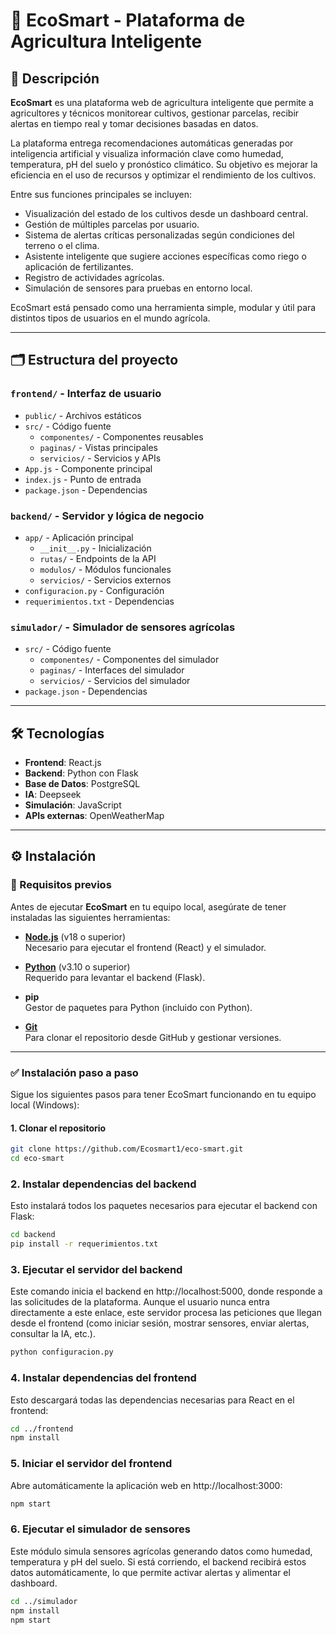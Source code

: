 
# 🌿 EcoSmart - Plataforma de Agricultura Inteligente

## 📌 Descripción

**EcoSmart** es una plataforma web de agricultura inteligente que permite a agricultores y técnicos monitorear cultivos, gestionar parcelas, recibir alertas en tiempo real y tomar decisiones basadas en datos.

La plataforma entrega recomendaciones automáticas generadas por inteligencia artificial y visualiza información clave como humedad, temperatura, pH del suelo y pronóstico climático. Su objetivo es mejorar la eficiencia en el uso de recursos y optimizar el rendimiento de los cultivos.

Entre sus funciones principales se incluyen:

- Visualización del estado de los cultivos desde un dashboard central.
- Gestión de múltiples parcelas por usuario.
- Sistema de alertas críticas personalizadas según condiciones del terreno o el clima.
- Asistente inteligente que sugiere acciones específicas como riego o aplicación de fertilizantes.
- Registro de actividades agrícolas.
- Simulación de sensores para pruebas en entorno local.

EcoSmart está pensado como una herramienta simple, modular y útil para distintos tipos de usuarios en el mundo agrícola.

---

## 🗂️ Estructura del proyecto

### `frontend/` - Interfaz de usuario
- `public/` - Archivos estáticos
- `src/` - Código fuente
  - `componentes/` - Componentes reusables
  - `paginas/` - Vistas principales
  - `servicios/` - Servicios y APIs
- `App.js` - Componente principal
- `index.js` - Punto de entrada
- `package.json` - Dependencias

### `backend/` - Servidor y lógica de negocio
- `app/` - Aplicación principal
  - `__init__.py` - Inicialización
  - `rutas/` - Endpoints de la API
  - `modulos/` - Módulos funcionales
  - `servicios/` - Servicios externos
- `configuracion.py` - Configuración
- `requerimientos.txt` - Dependencias

### `simulador/` - Simulador de sensores agrícolas
- `src/` - Código fuente
  - `componentes/` - Componentes del simulador
  - `paginas/` - Interfaces del simulador
  - `servicios/` - Servicios del simulador
- `package.json` - Dependencias

---

## 🛠️ Tecnologías

- **Frontend**: React.js
- **Backend**: Python con Flask
- **Base de Datos**: PostgreSQL
- **IA**: Deepseek
- **Simulación**: JavaScript
- **APIs externas**: OpenWeatherMap

---

## ⚙️ Instalación

### 📌 Requisitos previos

Antes de ejecutar **EcoSmart** en tu equipo local, asegúrate de tener instaladas las siguientes herramientas:

- **[Node.js](https://nodejs.org/)** (v18 o superior)  
  Necesario para ejecutar el frontend (React) y el simulador.

- **[Python](https://www.python.org/downloads/)** (v3.10 o superior)  
  Requerido para levantar el backend (Flask).

- **pip**  
  Gestor de paquetes para Python (incluido con Python).

- **[Git](https://git-scm.com/)**  
  Para clonar el repositorio desde GitHub y gestionar versiones.

---

### ✅ Instalación paso a paso

Sigue los siguientes pasos para tener EcoSmart funcionando en tu equipo local (Windows):

#### 1. Clonar el repositorio
```bash
git clone https://github.com/Ecosmart1/eco-smart.git
cd eco-smart
```
### 2. Instalar dependencias del backend

Esto instalará todos los paquetes necesarios para ejecutar el backend con Flask:

```bash
cd backend
pip install -r requerimientos.txt
```

### 3. Ejecutar el servidor del backend
Este comando inicia el backend en http://localhost:5000, donde responde a las solicitudes de la plataforma.
Aunque el usuario nunca entra directamente a este enlace, este servidor procesa las peticiones que llegan desde el frontend (como iniciar sesión, mostrar sensores, enviar alertas, consultar la IA, etc.).
```bash
python configuracion.py
```

### 4. Instalar dependencias del frontend
Esto descargará todas las dependencias necesarias para React en el frontend:
```bash
cd ../frontend
npm install
```

### 5. Iniciar el servidor del frontend
Abre automáticamente la aplicación web en http://localhost:3000:
```bash
npm start
```

### 6. Ejecutar el simulador de sensores
Este módulo simula sensores agrícolas generando datos como humedad, temperatura y pH del suelo.
Si está corriendo, el backend recibirá estos datos automáticamente, lo que permite activar alertas y alimentar el dashboard.
```bash
cd ../simulador
npm install
npm start
```





